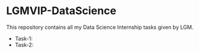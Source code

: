 
# LGMVIP-DataScience
This repository contains all my Data Science Internship tasks given by LGM.
- Task-1:
- Task-2:
